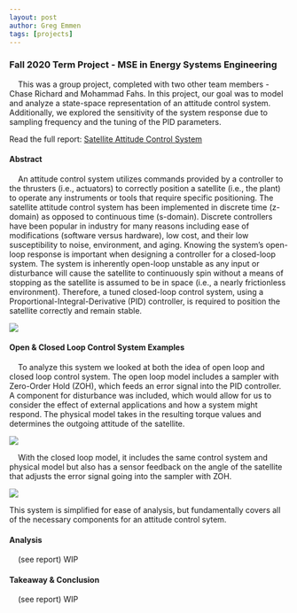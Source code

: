```yaml
---
layout: post
author: Greg Emmen
tags: [projects]
---
```


### Fall 2020 Term Project - MSE in Energy Systems Engineering
&nbsp;&nbsp;&nbsp;&nbsp;This was a group project, completed with two other team members - Chase Richard and Mohammad Fahs. In this project, our goal was to model and analyze a state-space representation of an attitude control system. Additionally, we explored the sensitivity of the system response due to sampling frequency and the tuning of the PID parameters.

Read the full report: <a href="https://github.com/G-Emmen/G-Emmen.github.io/raw/main/docs/assets/pdf/SatelliteControl.pdf" target="_blank">Satellite Attitude Control System</a>

#### Abstract
&nbsp;&nbsp;&nbsp;&nbsp;An attitude control system utilizes commands provided by a controller to the thrusters (i.e., actuators) to correctly position a satellite (i.e., the plant) to operate any instruments or tools that require specific positioning. The satellite attitude control system has been implemented in discrete time (z-domain) as opposed to continuous time (s-domain). Discrete controllers have been popular in industry for many reasons
including ease of modifications (software versus hardware), low cost, and their low susceptibility to noise, environment, and aging. Knowing the system’s open-loop response is important when designing a controller for a closed-loop system. The system is inherently open-loop unstable as any input or disturbance
will cause the satellite to continuously spin without a means of stopping as the satellite is assumed to be in space (i.e., a nearly frictionless environment). Therefore, a tuned closed-loop control system, using a Proportional-Integral-Derivative (PID) controller, is required to position the satellite correctly and remain stable.

<img src="/assets/img/satellite_graphic.png">

#### Open & Closed Loop Control System Examples
&nbsp;&nbsp;&nbsp;&nbsp;To analyze this system we looked at both the idea of open loop and closed loop control system. The open loop model includes a sampler with Zero-Order Hold (ZOH), which feeds an error signal into the PID controller. A component for disturbance was included, which would allow for us to consider the effect of external applications and how a system might respond. The physical model takes in the resulting torque values and determines the outgoing attitude of the satellite.

<img src="/assets/img/open_loop.png">

&nbsp;&nbsp;&nbsp;&nbsp;With the closed loop model, it includes the same control system and physical model but also has a sensor feedback on the angle of the satellite that adjusts the error signal going into the sampler with ZOH.

<img src="/assets/img/closed_loop.png">

This system is simplified for ease of analysis, but fundamentally covers all of the necessary components for an attitude control sytem.

#### Analysis
&nbsp;&nbsp;&nbsp;&nbsp;(see report) WIP

#### Takeaway & Conclusion
&nbsp;&nbsp;&nbsp;&nbsp;(see report) WIP